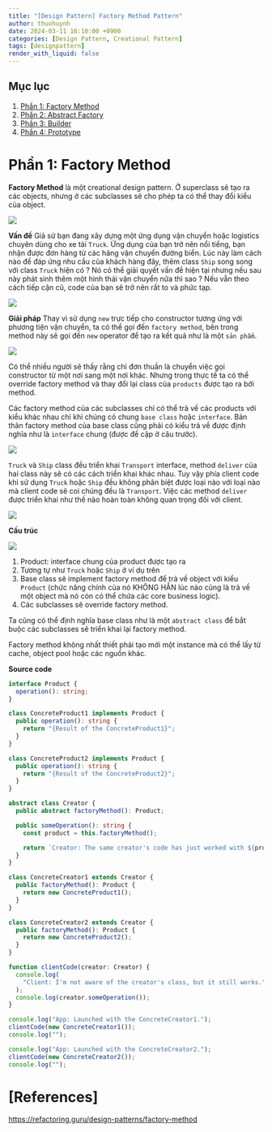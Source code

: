 ```yaml
---
title: "[Design Pattern] Factory Method Pattern"
author: thuohuynh
date: 2024-03-11 16:10:00 +0900
categories: [Design Pattern, Creational Pattern]
tags: [designpattern]
render_with_liquid: false
---
```


## Mục lục

1. [Phần 1: Factory Method](/posts/Factory-Method-Pattern)
2. [Phần 2: Abstract Factory](/posts/Abstract-Factory-Pattern)
3. [Phần 3: Builder](/posts/Builder-Pattern)
4. [Phần 4: Prototype](/posts/Prototype-Pattern)

# Phần 1: Factory Method

**Factory Method** là một creational design pattern. Ở superclass sẽ tạo ra các objects, nhưng ở các subclasses sẽ cho phép ta có thể thay đổi kiểu của object.

![](https://refactoring.guru/images/patterns/content/factory-method/factory-method-en.png)

**Vấn đề** Giả sử bạn đang xây dựng một ứng dụng vận chuyển hoặc logistics chuyên dùng cho xe tải `Truck`. Ứng dụng của bạn trở nên nổi tiếng, bạn nhận được đơn hàng từ các hãng vận chuyển đường biển. Lúc này làm cách nào để đáp ứng nhu cầu của khách hàng đây, thêm class `Ship` song song với class `Truck` hiện có ? Nó có thể giải quyết vấn đề hiện tại nhưng nếu sau này phát sinh thêm một hình thái vận chuyển nữa thì sao ? Nếu vẫn theo cách tiếp cận cũ, code của bạn sẽ trở nên rất to và phức tạp.

![](https://refactoring.guru/images/patterns/diagrams/factory-method/problem1-en.png)

**Giải pháp** Thay vì sử dụng `new` trực tiếp cho constructor tương ứng với phương tiện vận chuyển, ta có thể gọi đến `factory method`, bên trong method này sẽ gọi đến `new` operator để tạo ra kết quả như là một `sản phẩm`.

![](https://refactoring.guru/images/patterns/diagrams/factory-method/solution1.png)

Có thể nhiều người sẽ thấy rằng chỉ đơn thuần là chuyển việc gọi constructor từ một nơi sang một nơi khác. Nhưng trong thực tế ta có thể override factory method và thay đổi lại class của `products` được tạo ra bởi method.

Các factory method của các subclasses chỉ có thể trả về các products với kiểu khác nhau chỉ khi chúng có chung `base class` hoặc `interface`. Bản thân factory method của base class cũng phải có kiểu trả về được định nghĩa như là `interface` chung (được đề cập ở câu trước).

![](https://refactoring.guru/images/patterns/diagrams/factory-method/solution2-en.png)

`Truck` và `Ship` class đều triển khai `Transport` interface, method `deliver` của hai class này sẽ có các cách triển khai khác nhau. Tuy vậy phía client code khi sử dụng `Truck` hoặc `Ship` đều không phân biệt được loại nào với loại nào mà client code sẽ coi chúng đều là `Transport`. Việc các method `deliver` được triển khai như thế nào hoàn toàn không quan trọng đối với client.

![](https://refactoring.guru/images/patterns/diagrams/factory-method/solution3-en.png)

**Cấu trúc**

![](https://refactoring.guru/images/patterns/diagrams/factory-method/structure.png)

1. Product: interface chung của product được tạo ra
2. Tương tự như `Truck` hoặc `Ship` ở ví dụ trên
3. Base class sẽ implement factory method để trả về object với kiểu `Product` (chức năng chính của nó KHÔNG HẲN lúc nào cũng là trả về một object mà nó còn có thể chứa các core business logic).
4. Các subclasses sẽ override factory method.

Ta cũng có thể định nghĩa base class như là một `abstract class` để bắt buộc các subclasses sẽ triển khai lại factory method.

Factory method không nhất thiết phải tạo mới một instance mà có thể lấy từ cache, object pool hoặc các nguồn khác.

**Source code**

```typescript
interface Product {
  operation(): string;
}

class ConcreteProduct1 implements Product {
  public operation(): string {
    return "{Result of the ConcreteProduct1}";
  }
}

class ConcreteProduct2 implements Product {
  public operation(): string {
    return "{Result of the ConcreteProduct2}";
  }
}

abstract class Creator {
  public abstract factoryMethod(): Product;

  public someOperation(): string {
    const product = this.factoryMethod();

    return `Creator: The same creator's code has just worked with ${product.operation()}`;
  }
}

class ConcreteCreator1 extends Creator {
  public factoryMethod(): Product {
    return new ConcreteProduct1();
  }
}

class ConcreteCreator2 extends Creator {
  public factoryMethod(): Product {
    return new ConcreteProduct2();
  }
}

function clientCode(creator: Creator) {
  console.log(
    "Client: I'm not aware of the creator's class, but it still works."
  );
  console.log(creator.someOperation());
}

console.log("App: Launched with the ConcreteCreator1.");
clientCode(new ConcreteCreator1());
console.log("");

console.log("App: Launched with the ConcreteCreator2.");
clientCode(new ConcreteCreator2());
console.log("");
```

# [References]

<https://refactoring.guru/design-patterns/factory-method>
